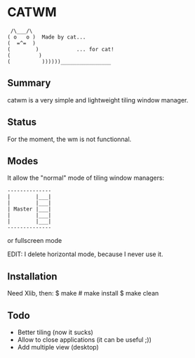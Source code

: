 CATWM
=====

     /\___/\
    ( o   o )  Made by cat...
    (  =^=  )
    (        )            ... for cat!
    (         )
    (          ))))))________________

Summary
-------

catwm is a very simple and lightweight tiling window manager.

Status
------

For the moment, the wm is not functionnal.

Modes
-----

It allow the "normal" mode of tiling window managers:

    --------------
    |        |___|
    |        |___|
    | Master |___|
    |        |___|
    |        |___|
    --------------

or fullscreen mode

EDIT: I delete horizontal mode, because I never use it.

Installation
------------

Need Xlib, then:
    $ make
    # make install
    $ make clean

Todo
----

 * Better tiling (now it sucks)
 * Allow to close applications (it can be useful ;))
 * Add multiple view (desktop)


